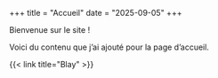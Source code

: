 +++
title = "Accueil"
date = "2025-09-05"
+++

Bienvenue sur le site !

Voici du contenu que j’ai ajouté pour la page d’accueil.

{{< link title="Blay" >}}

